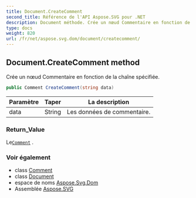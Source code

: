```yaml
---
title: Document.CreateComment
second_title: Référence de l'API Aspose.SVG pour .NET
description: Document méthode. Crée un nœud Commentaire en fonction de la chaîne spécifiée.
type: docs
weight: 820
url: /fr/net/aspose.svg.dom/document/createcomment/
---
```

## Document.CreateComment method

Crée un nœud Commentaire en fonction de la chaîne spécifiée.

```csharp
public Comment CreateComment(string data)
```

| Paramètre | Taper | La description |
| --- | --- | --- |
| data | String | Les données de commentaire. |

### Return_Value

Le[`Comment`](../../comment/) .

### Voir également

* class [Comment](../../comment/)
* class [Document](../)
* espace de noms [Aspose.Svg.Dom](../../document/)
* Assemblée [Aspose.SVG](../../../)


